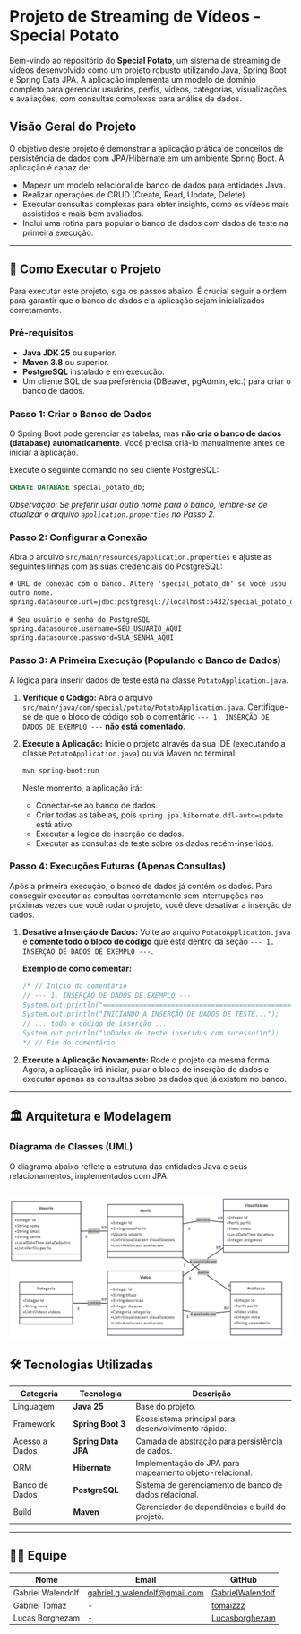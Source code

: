 # Projeto de Streaming de Vídeos - Special Potato

Bem-vindo ao repositório do **Special Potato**, um sistema de streaming de vídeos desenvolvido como um projeto robusto utilizando Java, Spring Boot e Spring Data JPA. A aplicação implementa um modelo de domínio completo para gerenciar usuários, perfis, vídeos, categorias, visualizações e avaliações, com consultas complexas para análise de dados.

## Visão Geral do Projeto

O objetivo deste projeto é demonstrar a aplicação prática de conceitos de persistência de dados com JPA/Hibernate em um ambiente Spring Boot. A aplicação é capaz de:
- Mapear um modelo relacional de banco de dados para entidades Java.
- Realizar operações de CRUD (Create, Read, Update, Delete).
- Executar consultas complexas para obter insights, como os vídeos mais assistidos e mais bem avaliados.
- Inclui uma rotina para popular o banco de dados com dados de teste na primeira execução.

---

## 🚀 Como Executar o Projeto

Para executar este projeto, siga os passos abaixo. É crucial seguir a ordem para garantir que o banco de dados e a aplicação sejam inicializados corretamente.

### Pré-requisitos

- **Java JDK 25** ou superior.
- **Maven 3.8** ou superior.
- **PostgreSQL** instalado e em execução.
- Um cliente SQL de sua preferência (DBeaver, pgAdmin, etc.) para criar o banco de dados.

### Passo 1: Criar o Banco de Dados

O Spring Boot pode gerenciar as tabelas, mas **não cria o banco de dados (database) automaticamente**. Você precisa criá-lo manualmente antes de iniciar a aplicação.

Execute o seguinte comando no seu cliente PostgreSQL:

```sql
CREATE DATABASE special_potato_db;
```
*Observação: Se preferir usar outro nome para o banco, lembre-se de atualizar o arquivo `application.properties` no Passo 2.*

### Passo 2: Configurar a Conexão

Abra o arquivo `src/main/resources/application.properties` e ajuste as seguintes linhas com as suas credenciais do PostgreSQL:

```properties
# URL de conexão com o banco. Altere 'special_potato_db' se você usou outro nome.
spring.datasource.url=jdbc:postgresql://localhost:5432/special_potato_db

# Seu usuário e senha do PostgreSQL
spring.datasource.username=SEU_USUARIO_AQUI
spring.datasource.password=SUA_SENHA_AQUI
```

### Passo 3: A Primeira Execução (Populando o Banco de Dados)

A lógica para inserir dados de teste está na classe `PotatoApplication.java`.

1.  **Verifique o Código:** Abra o arquivo `src/main/java/com/special/potato/PotatoApplication.java`. Certifique-se de que o bloco de código sob o comentário `--- 1. INSERÇÃO DE DADOS DE EXEMPLO ---` **não está comentado**.

2.  **Execute a Aplicação:** Inicie o projeto através da sua IDE (executando a classe `PotatoApplication.java`) ou via Maven no terminal:

    ```bash
    mvn spring-boot:run
    ```

    Neste momento, a aplicação irá:
    - Conectar-se ao banco de dados.
    - Criar todas as tabelas, pois `spring.jpa.hibernate.ddl-auto=update` está ativo.
    - Executar a lógica de inserção de dados.
    - Executar as consultas de teste sobre os dados recém-inseridos.

### Passo 4: Execuções Futuras (Apenas Consultas)

Após a primeira execução, o banco de dados já contém os dados. Para conseguir executar as consultas corretamente sem interrupções nas próximas vezes que você rodar o projeto, você deve desativar a inserção de dados.

1.  **Desative a Inserção de Dados:** Volte ao arquivo `PotatoApplication.java` e **comente todo o bloco de código** que está dentro da seção `--- 1. INSERÇÃO DE DADOS DE EXEMPLO ---`.

    **Exemplo de como comentar:**
    ```java
    /* // Início do comentário
    // --- 1. INSERÇÃO DE DADOS DE EXEMPLO ---
    System.out.println("==================================================");
    System.out.println("INICIANDO A INSERÇÃO DE DADOS DE TESTE...");
    // ... todo o código de inserção ...
    System.out.println("\nDados de teste inseridos com sucesso!\n");
    */ // Fim do comentário
    ```

2.  **Execute a Aplicação Novamente:** Rode o projeto da mesma forma. Agora, a aplicação irá iniciar, pular o bloco de inserção de dados e executar apenas as consultas sobre os dados que já existem no banco.

---

## 🏛️ Arquitetura e Modelagem

### Diagrama de Classes (UML)

O diagrama abaixo reflete a estrutura das entidades Java e seus relacionamentos, implementados com JPA.

![Diagrama de Classes do Sistema de Streaming](docs/DiagramaUML.png)
---

## 🛠️ Tecnologias Utilizadas

| Categoria      | Tecnologia          | Descrição                                               |
|----------------|---------------------|---------------------------------------------------------|
| Linguagem      | **Java 25**          | Base do projeto.                                        |
| Framework      | **Spring Boot 3**   | Ecossistema principal para desenvolvimento rápido.      |
| Acesso a Dados | **Spring Data JPA** | Camada de abstração para persistência de dados.         |
| ORM            | **Hibernate**       | Implementação do JPA para mapeamento objeto-relacional. |
| Banco de Dados | **PostgreSQL**      | Sistema de gerenciamento de banco de dados relacional.  |
| Build          | **Maven**           | Gerenciador de dependências e build do projeto.         |

---

## 👨‍💻 Equipe

| Nome                | Email                         | GitHub                                                 |
|---------------------|-------------------------------|--------------------------------------------------------|
| Gabriel Walendolf   | gabriel.g.walendolf@gmail.com | [GabrielWalendolf](https://github.com/GabrielWalendolf ) |
| Gabriel Tomaz       | -                             | [tomaizzz](https://github.com/tomaizzz) |
| Lucas Borghezam     | -                             | [Lucasborghezam](https://github.com/Lucasborghezam ) |

